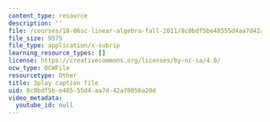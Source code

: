 ```yaml
---
content_type: resource
description: ''
file: /courses/18-06sc-linear-algebra-fall-2011/8c0bdf5be48555d4aa7d42a70056a20d_h9aDgvW59TU.vtt
file_size: 9575
file_type: application/x-subrip
learning_resource_types: []
license: https://creativecommons.org/licenses/by-nc-sa/4.0/
ocw_type: OCWFile
resourcetype: Other
title: 3play caption file
uid: 8c0bdf5b-e485-55d4-aa7d-42a70056a20d
video_metadata:
  youtube_id: null
---
```


